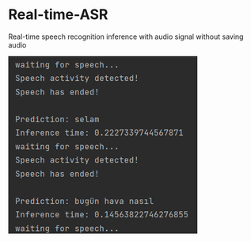 # Real-time-ASR
Real-time speech recognition inference with audio signal without saving audio

<img src="inference.png">
